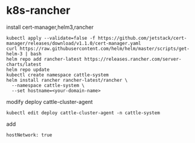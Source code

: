 # k8s-rancher

install cert-manager,helm3,rancher
```
kubectl apply --validate=false -f https://github.com/jetstack/cert-manager/releases/download/v1.1.0/cert-manager.yaml
curl https://raw.githubusercontent.com/helm/helm/master/scripts/get-helm-3 | bash
helm repo add rancher-latest https://releases.rancher.com/server-charts/latest
helm repo update
kubectl create namespace cattle-system
helm install rancher rancher-latest/rancher \
  --namespace cattle-system \
  --set hostname=<your-domain-name>
```

modify deploy cattle-cluster-agent
```
kubectl edit deploy cattle-cluster-agent -n cattle-system
```

add
```
hostNetwork: true
```
